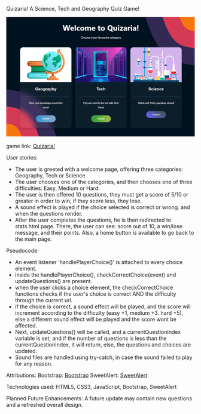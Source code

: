 


Quizaria!
A Science, Tech and Geography Quiz Game!




![Game Screenshot](./assets/img/screenshot.png)

game link: [Quizaria!](https://sedratiaziz.github.io/quiz-game/)




User stories:
- The user is greeted with a welcome page, offering three categories: Geography, Tech or Science.
- The user chooses one of the categories, and then chooses one of three difficulties: Easy, Medium or Hard.
- The user is then offered 10 questions, they must get a score of 5/10 or greater in order to win, if they score less, they lose.
- A sound effect is played if the choice selected is correct or wrong. and when the questions render.
- After the user completes the questions, he is then redirected to stats.html page. There, the user can see: score out of 10, a win/lose message, and their points. Also, a home button is available to go back to the main page.

Pseudocode:
- An event listener 'handlePlayerChoice()' is attached to every choice element.
- inside the handlePlayerChoice(), checkCorrectChoice(event) and updateQuestions() are present.
- when the user clicks a choice element, the checkCorrectChoice functions checks if the user's choice is correct AND the difficulty through the current url.
- if the choice is correct, a sound effect will be played, and the score will increment according to the difficulty (easy +1, medium +3. hard +5), else a different sound effect will be played and the score wont be affected.
- Next, updateQuestions() will be called, and a currentQuestionIndex variable is set, and if the number of questions is less than the currentQuestionIndex, it will return, else, the questions and choices are updated.
- Sound files are handled using try-catch, in case the sound failed to play for any reason.

Attributions:
Bootstrap: [Bootstrap](https://getbootstrap.com/)
SweetAlert: [SweetAlert](https://sweetalert.js.org/)

Technologies used:
HTML5, CSS3, JavaScript, Bootstrap, SweetAlert

Planned Future Enhancements:
A future update may contain new questions and a refreshed overall design.
